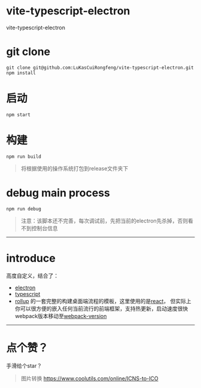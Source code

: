 # vite-typescript-electron
vite-typescript-electron
# git clone 
```
git clone git@github.com:LuKasCuiRongfeng/vite-typescript-electron.git
npm install
```
# 启动
`npm start`
# 构建
`npm run build`
> 将根据使用的操作系统打包到release文件夹下
# debug main process
`npm run debug`
> 注意：该脚本还不完善，每次调试前，先把当前的electron先杀掉，否则看不到控制台信息
**********
# introduce
高度自定义，结合了：
+ [electron](https://www.electronjs.org/ "electron")
+ [typescript](https://www.typescriptlang.org/ "typescript")
+ [rollup](https://rollupjs.org/ "rollup")
的一套完整的构建桌面端流程的模板，这里使用的是[react](https://reactjs.org/ "react")，
但实际上你可以很方便的嵌入任何当前流行的前端框架，支持热更新，启动速度很快
webpack版本移动至[webpack-version](https://github.com/LuKasCuiRongfeng/electron-ts-template)
********
# 点个赞？
手滑给个star？
> 图片转换 https://www.coolutils.com/online/ICNS-to-ICO

